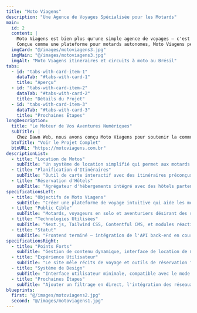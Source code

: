```yaml
---
title: "Moto Viagens"
description: "Une Agence de Voyages Spécialisée pour les Motards"
main:
  id: 2
  content: |
    Moto Viagens est bien plus qu'une simple agence de voyages — c'est une expérience sur mesure pour les motards en quête de liberté, d'aventure et de connexion avec les routes les plus pittoresques du Brésil.
    Conçue comme une plateforme pour motards autonomes, Moto Viagens permet aux utilisateurs de planifier facilement leurs propres voyages à moto, en proposant des locations de motos, des itinéraires personnalisés, des hôtels de confiance et des attractions sélectionnées pour tous les types de motards.
  imgCard: "@/images/motoviagens3.jpg"
  imgMain: "@/images/motoviagens3.jpg"
  imgAlt: "Moto Viagens itinéraires et circuits à moto au Brésil"
tabs:
  - id: "tabs-with-card-item-1"
    dataTab: "#tabs-with-card-1"
    title: "Aperçu"
  - id: "tabs-with-card-item-2"
    dataTab: "#tabs-with-card-2"
    title: "Détails du Projet"
  - id: "tabs-with-card-item-3"
    dataTab: "#tabs-with-card-3"
    title: "Prochaines Étapes"
longDescription:
  title: "Le Moteur de Vos Aventures Numériques"
  subTitle: |
    Chez Dawn Web, nous avons conçu Moto Viagens pour soutenir la communauté grandissante du tourisme à moto au Brésil. Le projet associe des visuels percutants, des outils de réservation pratiques et des intégrations intelligentes pour rendre la planification d'itinéraires plus fluide, plus rapide et plus personnelle.
  btnTitle: "Voir le Projet Complet"
  btnURL: "https://motoviagens.com.br"
descriptionList:
  - title: "Location de Motos"
    subTitle: "Un système de location simplifié qui permet aux motards de choisir leur moto idéale pour le voyage — des motos d'aventure pour longues distances aux modèles légers et économiques."
  - title: "Planification d'Itinéraires"
    subTitle: "Outil de carte interactif avec des itinéraires préconçus et des points d'intérêt à travers des paysages brésiliens comme la Serra do Rio do Rastro, la Chapada dos Veadeiros et le Pantanal."
  - title: "Réservation d'Hôtels"
    subTitle: "Agrégateur d'hébergements intégré avec des hôtels partenaires offrant un parking sécurisé et des services adaptés aux motards."
specificationsLeft:
  - title: "Objectifs de Moto Viagens"
    subTitle: "Créer une plateforme de voyage intuitive qui aide les motards à explorer les routes les plus emblématiques du Brésil avec liberté, commodité et authenticité locale."
  - title: "Public Cible"
    subTitle: "Motards, voyageurs en solo et aventuriers désirant des solutions de circuits organisés mais flexibles."
  - title: "Technologies Utilisées"
    subTitle: "Next.js, Tailwind CSS, Contentful CMS, et modules réactifs de planification d'itinéraires basés sur API."
  - title: "Statut"
    subTitle: "Frontend terminé — intégration de l'API back-end en cours."
specificationsRight:
  - title: "Points Forts"
    subTitle: "Gestion de contenu dynamique, interface de location de motos, avis générés par les utilisateurs et visualisations d'itinéraires intégrées."
  - title: "Expérience Utilisateur"
    subTitle: "Le site mêle récits de voyage et outils de réservation fonctionnels, créant ainsi un compagnon numérique fluide pour le motard."
  - title: "Système de Design"
    subTitle: "Interface utilisateur minimale, compatible avec le mode sombre, axée sur des cartes épurées, des images percutantes et des fiches intuitives."
  - title: "Prochaines Étapes"
    subTitle: "Ajouter un filtrage en direct, l'intégration des réseaux sociaux et le partage d'itinéraires par la communauté dans les prochaines mises à jour."
blueprints:
  first: "@/images/motoviagens2.jpg"
  second: "@/images/motoviagens1.jpg"
---
```

